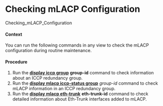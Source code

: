 Checking mLACP Configuration
============================

Checking_mLACP_Configuration

#### Context

You can run the following commands in any view to check the mLACP configuration during routine maintenance.


#### Procedure

1. Run the **[**display iccp group**](cmdqueryname=display+iccp+group)** **group-id** command to check information about an ICCP redundancy group.
2. Run the **[**display mlacp iccp-status group**](cmdqueryname=display+mlacp+iccp-status+group)** *group-id* command to check mLACP information in an ICCP redundancy group.
3. Run the **[**display mlacp eth-trunk**](cmdqueryname=display+mlacp+eth-trunk)** **eth-trunk-id** command to check detailed information about Eth-Trunk interfaces added to mLACP.